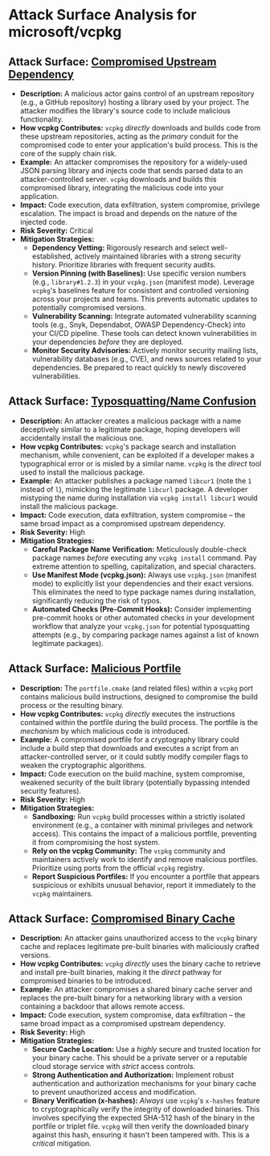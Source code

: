 # Attack Surface Analysis for microsoft/vcpkg

## Attack Surface: [Compromised Upstream Dependency](./attack_surfaces/compromised_upstream_dependency.md)

*   **Description:** A malicious actor gains control of an upstream repository (e.g., a GitHub repository) hosting a library used by your project. The attacker modifies the library's source code to include malicious functionality.
*   **How vcpkg Contributes:** `vcpkg` *directly* downloads and builds code from these upstream repositories, acting as the *primary* conduit for the compromised code to enter your application's build process.  This is the core of the supply chain risk.
*   **Example:** An attacker compromises the repository for a widely-used JSON parsing library and injects code that sends parsed data to an attacker-controlled server.  `vcpkg` downloads and builds this compromised library, integrating the malicious code into your application.
*   **Impact:** Code execution, data exfiltration, system compromise, privilege escalation. The impact is broad and depends on the nature of the injected code.
*   **Risk Severity:** Critical
*   **Mitigation Strategies:**
    *   **Dependency Vetting:** Rigorously research and select well-established, actively maintained libraries with a strong security history.  Prioritize libraries with frequent security audits.
    *   **Version Pinning (with Baselines):** Use specific version numbers (e.g., `library#1.2.3`) in your `vcpkg.json` (manifest mode).  Leverage `vcpkg`'s baselines feature for consistent and controlled versioning across your projects and teams.  This prevents automatic updates to potentially compromised versions.
    *   **Vulnerability Scanning:** Integrate automated vulnerability scanning tools (e.g., Snyk, Dependabot, OWASP Dependency-Check) into your CI/CD pipeline.  These tools can detect known vulnerabilities in your dependencies *before* they are deployed.
    *   **Monitor Security Advisories:** Actively monitor security mailing lists, vulnerability databases (e.g., CVE), and news sources related to your dependencies.  Be prepared to react quickly to newly discovered vulnerabilities.

## Attack Surface: [Typosquatting/Name Confusion](./attack_surfaces/typosquattingname_confusion.md)

*   **Description:** An attacker creates a malicious package with a name deceptively similar to a legitimate package, hoping developers will accidentally install the malicious one.
*   **How vcpkg Contributes:** `vcpkg`'s package search and installation mechanism, while convenient, can be exploited if a developer makes a typographical error or is misled by a similar name.  `vcpkg` is the *direct* tool used to install the malicious package.
*   **Example:** An attacker publishes a package named `libcur1` (note the `1` instead of `l`), mimicking the legitimate `libcurl` package. A developer mistyping the name during installation via `vcpkg install libcur1` would install the malicious package.
*   **Impact:** Code execution, data exfiltration, system compromise – the same broad impact as a compromised upstream dependency.
*   **Risk Severity:** High
*   **Mitigation Strategies:**
    *   **Careful Package Name Verification:**  Meticulously double-check package names *before* executing any `vcpkg install` command.  Pay extreme attention to spelling, capitalization, and special characters.
    *   **Use Manifest Mode (vcpkg.json):**  Always use `vcpkg.json` (manifest mode) to explicitly list your dependencies and their exact versions.  This eliminates the need to type package names during installation, significantly reducing the risk of typos.
    *   **Automated Checks (Pre-Commit Hooks):**  Consider implementing pre-commit hooks or other automated checks in your development workflow that analyze your `vcpkg.json` for potential typosquatting attempts (e.g., by comparing package names against a list of known legitimate packages).

## Attack Surface: [Malicious Portfile](./attack_surfaces/malicious_portfile.md)

*   **Description:** The `portfile.cmake` (and related files) within a `vcpkg` port contains malicious build instructions, designed to compromise the build process or the resulting binary.
*   **How vcpkg Contributes:** `vcpkg` *directly* executes the instructions contained within the portfile during the build process.  The portfile is the *mechanism* by which malicious code is introduced.
*   **Example:** A compromised portfile for a cryptography library could include a build step that downloads and executes a script from an attacker-controlled server, or it could subtly modify compiler flags to weaken the cryptographic algorithms.
*   **Impact:** Code execution on the build machine, system compromise, weakened security of the built library (potentially bypassing intended security features).
*   **Risk Severity:** High
*   **Mitigation Strategies:**
    *   **Sandboxing:** Run `vcpkg` build processes within a strictly isolated environment (e.g., a container with minimal privileges and network access). This contains the impact of a malicious portfile, preventing it from compromising the host system.
    *   **Rely on the vcpkg Community:** The `vcpkg` community and maintainers actively work to identify and remove malicious portfiles.  Prioritize using ports from the official `vcpkg` registry.
    *   **Report Suspicious Portfiles:** If you encounter a portfile that appears suspicious or exhibits unusual behavior, report it immediately to the `vcpkg` maintainers.

## Attack Surface: [Compromised Binary Cache](./attack_surfaces/compromised_binary_cache.md)

*   **Description:** An attacker gains unauthorized access to the `vcpkg` binary cache and replaces legitimate pre-built binaries with maliciously crafted versions.
*   **How vcpkg Contributes:** `vcpkg` *directly* uses the binary cache to retrieve and install pre-built binaries, making it the *direct* pathway for compromised binaries to be introduced.
*   **Example:** An attacker compromises a shared binary cache server and replaces the pre-built binary for a networking library with a version containing a backdoor that allows remote access.
*   **Impact:** Code execution, system compromise, data exfiltration – the same broad impact as a compromised upstream dependency.
*   **Risk Severity:** High
*   **Mitigation Strategies:**
    *   **Secure Cache Location:** Use a *highly* secure and trusted location for your binary cache.  This should be a private server or a reputable cloud storage service with *strict* access controls.
    *   **Strong Authentication and Authorization:** Implement robust authentication and authorization mechanisms for your binary cache to prevent unauthorized access and modification.
    *   **Binary Verification (x-hashes):**  *Always* use `vcpkg`'s `x-hashes` feature to cryptographically verify the integrity of downloaded binaries.  This involves specifying the expected SHA-512 hash of the binary in the portfile or triplet file.  `vcpkg` will then verify the downloaded binary against this hash, ensuring it hasn't been tampered with. This is a *critical* mitigation.

